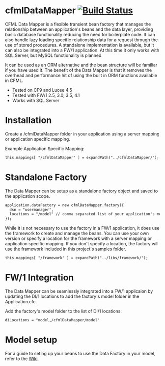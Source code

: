 # cfmlDataMapper [![Build Status](https://travis-ci.org/cfGothChic/cfmlDataMapper.png)](https://travis-ci.org/cfGothChic/cfmlDataMapper)

CFML Data Mapper is a flexible transient bean factory that manages the relationship between an application's beans and the data layer, providing basic database functionality reducing the need for boilerplate code. It can also handle lazy loading specific relationship data for a request through the use of stored procedures. A standalone implementation is available, but it can also be integrated into a FW/1 application. At this time it only works with SQL Server, but MySQL functionality is planned.

It can be used as an ORM alternative and the bean structure will be familiar if you have used it. The benefit of the Data Mapper is that it removes the overhead and performance hit of using the built in ORM functions available in CFML.

* Tested on CF9 and Lucee 4.5  
* Tested with FW/1 2.5, 3.0, 3.5, 4.1
* Works with SQL Server

# Installation

Create a /cfmlDataMapper folder in your application using a server mapping or application specific mapping.

Example Application Specific Mapping:

```coldfusion
this.mappings[ "/cfmlDataMapper" ] = expandPath("../cfmlDataMapper/");
```

# Standalone Factory

The Data Mapper can be setup as a standalone factory object and saved to the application scope.

```coldfusion
application.dataFactory = new cfmlDataMapper.factory({
  dsn = "usermanager",
  locations = "/model" // comma separated list of your application's model locations that contain a bean folder
});
```

While it is not necessary to use the factory in a FW/1 application, it does use the framework to create and manage the beans. You can use your own version or specify a location for the framework with a server mapping or application specific mapping. If you don't specify a location, the factory will use the framework included in this project's samples folder.

```coldfusion
this.mappings[ "/framework" ] = expandPath("../libs/framework/");
```

# FW/1 Integration

The Data Mapper can be seamlessly integrated into a FW/1 applicaion by updating the DI/1 locations to add the factory's model folder in the Application.cfc.

Add the factory's model folder to the list of DI/1 locations:

```coldfusion
diLocations = "model,/cfmlDataMapper/model"
```

# Model setup

For a guide to seting up your beans to use the Data Factory in your model, refer to the [Wiki](https://github.com/cfGothChic/cfmlDataMapper/wiki).
